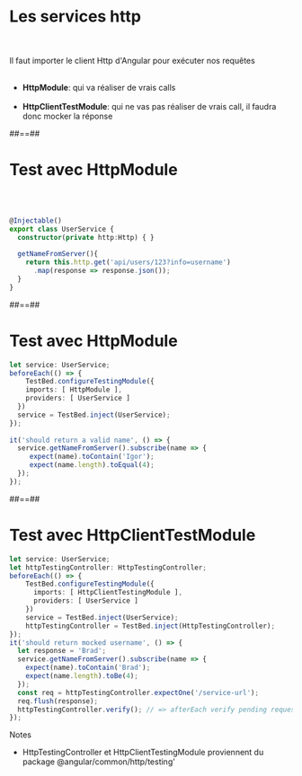 <!-- .slide: class="sfeir-basic-slide" -->
# Les services http
<br><br>
Il faut importer le client Http d'Angular pour exécuter nos requêtes<br><br>
- __HttpModule__: qui va réaliser de vrais calls<br><br>
- __HttpClientTestModule__: qui ne vas pas réaliser de vrais call, il faudra donc mocker la réponse

##==##

<!-- .slide: class="sfeir-basic-slide with-code" -->
# Test avec HttpModule
<br><br>
```typescript
@Injectable()
export class UserService {
  constructor(private http:Http) { }
  
  getNameFromServer(){
    return this.http.get('api/users/123?info=username')
      .map(response => response.json());
  }
}
```
<!-- .element: class="big-code" -->

##==##

<!-- .slide: class="sfeir-basic-slide with-code" -->
# Test avec HttpModule
```typescript
let service: UserService;
beforeEach(() => {
    TestBed.configureTestingModule({
    imports: [ HttpModule ],
    providers: [ UserService ]
  })
  service = TestBed.inject(UserService);
});
  
it('should return a valid name', () => {
  service.getNameFromServer().subscribe(name => { 
     expect(name).toContain('Igor');
     expect(name.length).toEqual(4);
  });
});
```
<!-- .element: class="big-code" -->

##==##

<!-- .slide: class="sfeir-basic-slide with-code" -->
# Test avec HttpClientTestModule
```typescript
let service: UserService;
let httpTestingController: HttpTestingController;
beforeEach(() => {
    TestBed.configureTestingModule({
      imports: [ HttpClientTestingModule ],
      providers: [ UserService ]
    })
    service = TestBed.inject(UserService);
    httpTestingController = TestBed.inject(HttpTestingController);
});
it('should return mocked username', () => {
  let response = 'Brad'; 
  service.getNameFromServer().subscribe(name => {
    expect(name).toContain('Brad');
    expect(name.length).toBe(4);
  });
  const req = httpTestingController.expectOne('/service-url');
  req.flush(response);
  httpTestingController.verify(); // => afterEach verify pending request
});

```
<!-- .element: class="big-code" -->

Notes
- HttpTestingController et HttpClientTestingModule proviennent du package @angular/common/http/testing'
